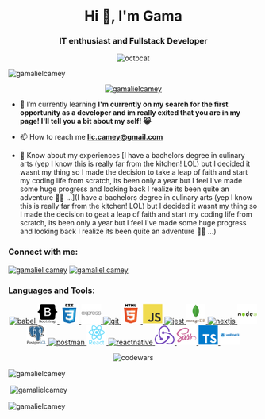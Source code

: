 <h1 align="center">Hi 👋, I'm Gama</h1>
<h3 align="center">IT enthusiast and Fullstack Developer</h3>

<p align="center"> <img src="https://user-images.githubusercontent.com/93209183/192543634-72d05778-8429-44d2-b60f-99f8803bfe48.gif" alt="octocat" /> </p>


<p align="left"> <img src="https://komarev.com/ghpvc/?username=hx-gcamey&label=Profile%20views&color=0e75b6&style=flat" alt="gamalielcamey" /> </p>

<p align="center"> <a href="https://github.com/ryo-ma/github-profile-trophy"><img src="https://github-profile-trophy.vercel.app/?username=hx-gcamey" alt="gamalielcamey" /></a> </p>

- 🌱 I’m currently learning **I'm currently on my search for the first opportunity as a developer and im really exited that you are in my page! I'll tell you a bit about my self! 😹**

- 📫 How to reach me **lic.camey@gmail.com**

- 📄 Know about my experiences [I have a bachelors degree in culinary arts (yep I know this is really far from the kitchen! LOL) but I decided it wasnt my thing so I made the decision to take a leap of faith and start my coding life from scratch, its been only a year but I feel I've made some huge progress and looking back I realize its been quite an adventure 🧙‍♂️ ...](I have a bachelors degree in culinary arts (yep I know this is really far from the kitchen! LOL) but I decided it wasnt my thing so I made the decision to geat a leap of faith and start my coding life from scratch, its been only a year but I feel I've made some huge progress and looking back I realize its been quite an adventure 🧙‍♂️ ...)

<h3 align="left">Connect with me:</h3>
<p align="left">
<a href="https://linkedin.com/in/gamalielcamey" target="blank"><img align="center" src="https://raw.githubusercontent.com/rahuldkjain/github-profile-readme-generator/master/src/images/icons/Social/linked-in-alt.svg" alt="gamaliel camey" height="30" width="40" /></a>
<a href="https://fb.com/gamaliel camey" target="blank"><img align="center" src="https://raw.githubusercontent.com/rahuldkjain/github-profile-readme-generator/master/src/images/icons/Social/facebook.svg" alt="gamaliel camey" height="30" width="40" /></a>
</p>

<h3 align="left">Languages and Tools:</h3>
<p align="center"> <a href="https://babeljs.io/" target="_blank" rel="noreferrer"> <img src="https://www.vectorlogo.zone/logos/babeljs/babeljs-icon.svg" alt="babel" width="40" height="40"/> </a> <a href="https://getbootstrap.com" target="_blank" rel="noreferrer"> <img src="https://raw.githubusercontent.com/devicons/devicon/master/icons/bootstrap/bootstrap-plain-wordmark.svg" alt="bootstrap" width="40" height="40"/> </a> <a href="https://www.w3schools.com/css/" target="_blank" rel="noreferrer"> <img src="https://raw.githubusercontent.com/devicons/devicon/master/icons/css3/css3-original-wordmark.svg" alt="css3" width="40" height="40"/> </a> <a href="https://expressjs.com" target="_blank" rel="noreferrer"> <img src="https://raw.githubusercontent.com/devicons/devicon/master/icons/express/express-original-wordmark.svg" alt="express" width="40" height="40"/> </a> <a href="https://git-scm.com/" target="_blank" rel="noreferrer"> <img src="https://www.vectorlogo.zone/logos/git-scm/git-scm-icon.svg" alt="git" width="40" height="40"/> </a> <a href="https://www.w3.org/html/" target="_blank" rel="noreferrer"> <img src="https://raw.githubusercontent.com/devicons/devicon/master/icons/html5/html5-original-wordmark.svg" alt="html5" width="40" height="40"/> </a> <a href="https://developer.mozilla.org/en-US/docs/Web/JavaScript" target="_blank" rel="noreferrer"> <img src="https://raw.githubusercontent.com/devicons/devicon/master/icons/javascript/javascript-original.svg" alt="javascript" width="40" height="40"/> </a> <a href="https://jestjs.io" target="_blank" rel="noreferrer"> <img src="https://www.vectorlogo.zone/logos/jestjsio/jestjsio-icon.svg" alt="jest" width="40" height="40"/> </a> <a href="https://www.mongodb.com/" target="_blank" rel="noreferrer"> <img src="https://raw.githubusercontent.com/devicons/devicon/master/icons/mongodb/mongodb-original-wordmark.svg" alt="mongodb" width="40" height="40"/> </a> <a href="https://nextjs.org/" target="_blank" rel="noreferrer"> <img src="https://cdn.worldvectorlogo.com/logos/nextjs-2.svg" alt="nextjs" width="40" height="40"/> </a> <a href="https://nodejs.org" target="_blank" rel="noreferrer"> <img src="https://raw.githubusercontent.com/devicons/devicon/master/icons/nodejs/nodejs-original-wordmark.svg" alt="nodejs" width="40" height="40"/> </a> <a href="https://www.postgresql.org" target="_blank" rel="noreferrer"> <img src="https://raw.githubusercontent.com/devicons/devicon/master/icons/postgresql/postgresql-original-wordmark.svg" alt="postgresql" width="40" height="40"/> </a> <a href="https://postman.com" target="_blank" rel="noreferrer"> <img src="https://www.vectorlogo.zone/logos/getpostman/getpostman-icon.svg" alt="postman" width="40" height="40"/> </a> <a href="https://reactjs.org/" target="_blank" rel="noreferrer"> <img src="https://raw.githubusercontent.com/devicons/devicon/master/icons/react/react-original-wordmark.svg" alt="react" width="40" height="40"/> </a> <a href="https://reactnative.dev/" target="_blank" rel="noreferrer"> <img src="https://reactnative.dev/img/header_logo.svg" alt="reactnative" width="40" height="40"/> </a> <a href="https://redux.js.org" target="_blank" rel="noreferrer"> <img src="https://raw.githubusercontent.com/devicons/devicon/master/icons/redux/redux-original.svg" alt="redux" width="40" height="40"/> </a> <a href="https://sass-lang.com" target="_blank" rel="noreferrer"> <img src="https://raw.githubusercontent.com/devicons/devicon/master/icons/sass/sass-original.svg" alt="sass" width="40" height="40"/> </a> <a href="https://www.typescriptlang.org/" target="_blank" rel="noreferrer"> <img src="https://raw.githubusercontent.com/devicons/devicon/master/icons/typescript/typescript-original.svg" alt="typescript" width="40" height="40"/> </a> <a href="https://webpack.js.org" target="_blank" rel="noreferrer"> <img src="https://raw.githubusercontent.com/devicons/devicon/d00d0969292a6569d45b06d3f350f463a0107b0d/icons/webpack/webpack-original-wordmark.svg" alt="webpack" width="40" height="40"/> </a> </p>

<p align="center"> <img src="https://www.codewars.com/users/GAMADRUGS/badges/large" alt="codewars" /> </p>

<p><img align="center" src="https://github-readme-stats.vercel.app/api/top-langs?username=hx-gcamey&show_icons=true&locale=en&layout=compact" alt="gamalielcamey" /></p>

<p>&nbsp;<img align="center" src="https://github-readme-stats.vercel.app/api?username=hx-gcamey&show_icons=true&locale=en" alt="gamalielcamey" /></p>

<p><img align="center" src="https://github-readme-streak-stats.herokuapp.com/?user=hx-gcamey&" alt="gamalielcamey" /></p>
